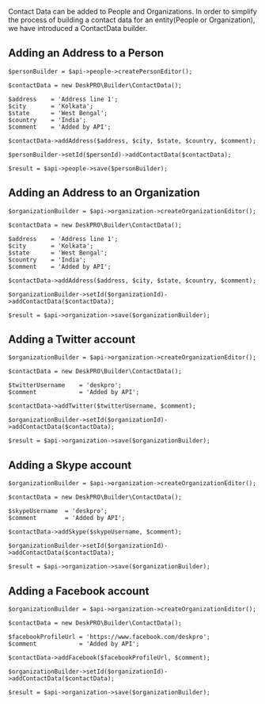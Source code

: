 Contact Data can be added to People and Organizations. In order to simplify the
process of building a contact data for an entity(People or Organization), we have
introduced a ContactData builder.

Adding an Address to a Person
---------------------------------------

    $personBuilder = $api->people->createPersonEditor();

    $contactData = new DeskPRO\Builder\ContactData();

    $address    = 'Address line 1';
    $city       = 'Kolkata';
    $state      = 'West Bengal';
    $country    = 'India';
    $comment    = 'Added by API';

    $contactData->addAddress($address, $city, $state, $country, $comment);

    $personBuilder->setId($personId)->addContactData($contactData);

    $result = $api->people->save($personBuilder);

Adding an Address to an Organization
---------------------------------------

    $organizationBuilder = $api->organization->createOrganizationEditor();

    $contactData = new DeskPRO\Builder\ContactData();

    $address    = 'Address line 1';
    $city       = 'Kolkata';
    $state      = 'West Bengal';
    $country    = 'India';
    $comment    = 'Added by API';

    $contactData->addAddress($address, $city, $state, $country, $comment);

    $organizationBuilder->setId($organizationId)->addContactData($contactData);

    $result = $api->organization->save($organizationBuilder);

Adding a Twitter account
---------------------------------------

    $organizationBuilder = $api->organization->createOrganizationEditor();

    $contactData = new DeskPRO\Builder\ContactData();

    $twitterUsername    = 'deskpro';
    $comment            = 'Added by API';

    $contactData->addTwitter($twitterUsername, $comment);

    $organizationBuilder->setId($organizationId)->addContactData($contactData);

    $result = $api->organization->save($organizationBuilder);

Adding a Skype account
---------------------------------------

    $organizationBuilder = $api->organization->createOrganizationEditor();

    $contactData = new DeskPRO\Builder\ContactData();

    $skypeUsername  = 'deskpro';
    $comment        = 'Added by API';
    
    $contactData->addSkype($skypeUsername, $comment);

    $organizationBuilder->setId($organizationId)->addContactData($contactData);

    $result = $api->organization->save($organizationBuilder);

Adding a Facebook account
---------------------------------------

    $organizationBuilder = $api->organization->createOrganizationEditor();

    $contactData = new DeskPRO\Builder\ContactData();

    $facebookProfileUrl = 'https://www.facebook.com/deskpro';
    $comment            = 'Added by API';

    $contactData->addFacebook($facebookProfileUrl, $comment);

    $organizationBuilder->setId($organizationId)->addContactData($contactData);

    $result = $api->organization->save($organizationBuilder);